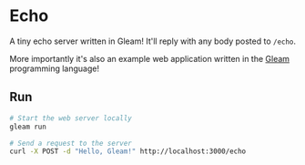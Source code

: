# Echo

A tiny echo server written in Gleam! It'll reply with any body posted to
`/echo`.

More importantly it's also an example web application written in the
[Gleam](https://gleam.run) programming language!

## Run

```sh
# Start the web server locally
gleam run

# Send a request to the server
curl -X POST -d "Hello, Gleam!" http://localhost:3000/echo
```
